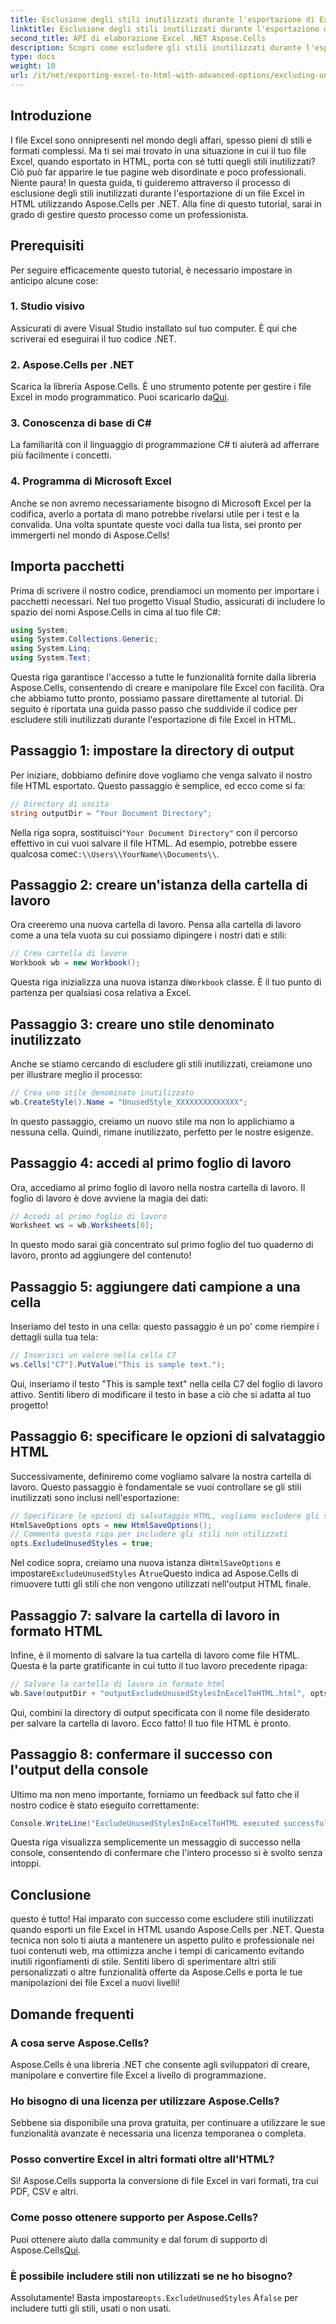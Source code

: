 ```yaml
---
title: Esclusione degli stili inutilizzati durante l'esportazione di Excel in HTML
linktitle: Esclusione degli stili inutilizzati durante l'esportazione di Excel in HTML
second_title: API di elaborazione Excel .NET Aspose.Cells
description: Scopri come escludere gli stili inutilizzati durante l'esportazione di Excel in HTML utilizzando Aspose.Cells per .NET in questa guida dettagliata passo dopo passo.
type: docs
weight: 10
url: /it/net/exporting-excel-to-html-with-advanced-options/excluding-unused-styles/
---
```

## Introduzione
I file Excel sono onnipresenti nel mondo degli affari, spesso pieni di stili e formati complessi. Ma ti sei mai trovato in una situazione in cui il tuo file Excel, quando esportato in HTML, porta con sé tutti quegli stili inutilizzati? Ciò può far apparire le tue pagine web disordinate e poco professionali. Niente paura! In questa guida, ti guideremo attraverso il processo di esclusione degli stili inutilizzati durante l'esportazione di un file Excel in HTML utilizzando Aspose.Cells per .NET. Alla fine di questo tutorial, sarai in grado di gestire questo processo come un professionista.
## Prerequisiti
Per seguire efficacemente questo tutorial, è necessario impostare in anticipo alcune cose:
### 1. Studio visivo
Assicurati di avere Visual Studio installato sul tuo computer. È qui che scriverai ed eseguirai il tuo codice .NET.
### 2. Aspose.Cells per .NET
Scarica la libreria Aspose.Cells. È uno strumento potente per gestire i file Excel in modo programmatico. Puoi scaricarlo da[Qui](https://releases.aspose.com/cells/net/).
### 3. Conoscenza di base di C#
La familiarità con il linguaggio di programmazione C# ti aiuterà ad afferrare più facilmente i concetti.
### 4. Programma di Microsoft Excel
Anche se non avremo necessariamente bisogno di Microsoft Excel per la codifica, averlo a portata di mano potrebbe rivelarsi utile per i test e la convalida.
Una volta spuntate queste voci dalla tua lista, sei pronto per immergerti nel mondo di Aspose.Cells!
## Importa pacchetti
Prima di scrivere il nostro codice, prendiamoci un momento per importare i pacchetti necessari. Nel tuo progetto Visual Studio, assicurati di includere lo spazio dei nomi Aspose.Cells in cima al tuo file C#:
```csharp
using System;
using System.Collections.Generic;
using System.Linq;
using System.Text;
```
Questa riga garantisce l'accesso a tutte le funzionalità fornite dalla libreria Aspose.Cells, consentendo di creare e manipolare file Excel con facilità.
Ora che abbiamo tutto pronto, possiamo passare direttamente al tutorial. Di seguito è riportata una guida passo passo che suddivide il codice per escludere stili inutilizzati durante l'esportazione di file Excel in HTML.
## Passaggio 1: impostare la directory di output
Per iniziare, dobbiamo definire dove vogliamo che venga salvato il nostro file HTML esportato. Questo passaggio è semplice, ed ecco come si fa:
```csharp
// Directory di uscita
string outputDir = "Your Document Directory";
```
 Nella riga sopra, sostituisci`"Your Document Directory"` con il percorso effettivo in cui vuoi salvare il file HTML. Ad esempio, potrebbe essere qualcosa come`C:\\Users\\YourName\\Documents\\`.
## Passaggio 2: creare un'istanza della cartella di lavoro
Ora creeremo una nuova cartella di lavoro. Pensa alla cartella di lavoro come a una tela vuota su cui possiamo dipingere i nostri dati e stili:
```csharp
// Crea cartella di lavoro
Workbook wb = new Workbook();
```
 Questa riga inizializza una nuova istanza di`Workbook` classe. È il tuo punto di partenza per qualsiasi cosa relativa a Excel.
## Passaggio 3: creare uno stile denominato inutilizzato
Anche se stiamo cercando di escludere gli stili inutilizzati, creiamone uno per illustrare meglio il processo:
```csharp
// Crea uno stile denominato inutilizzato
wb.CreateStyle().Name = "UnusedStyle_XXXXXXXXXXXXXX";
```
In questo passaggio, creiamo un nuovo stile ma non lo applichiamo a nessuna cella. Quindi, rimane inutilizzato, perfetto per le nostre esigenze.
## Passaggio 4: accedi al primo foglio di lavoro
Ora, accediamo al primo foglio di lavoro nella nostra cartella di lavoro. Il foglio di lavoro è dove avviene la magia dei dati:
```csharp
// Accedi al primo foglio di lavoro
Worksheet ws = wb.Worksheets[0];
```
In questo modo sarai già concentrato sul primo foglio del tuo quaderno di lavoro, pronto ad aggiungere del contenuto!
## Passaggio 5: aggiungere dati campione a una cella
Inseriamo del testo in una cella: questo passaggio è un po' come riempire i dettagli sulla tua tela:
```csharp
// Inserisci un valore nella cella C7
ws.Cells["C7"].PutValue("This is sample text.");
```
Qui, inseriamo il testo "This is sample text" nella cella C7 del foglio di lavoro attivo. Sentiti libero di modificare il testo in base a ciò che si adatta al tuo progetto!
## Passaggio 6: specificare le opzioni di salvataggio HTML
Successivamente, definiremo come vogliamo salvare la nostra cartella di lavoro. Questo passaggio è fondamentale se vuoi controllare se gli stili inutilizzati sono inclusi nell'esportazione:
```csharp
// Specificare le opzioni di salvataggio HTML, vogliamo escludere gli stili non utilizzati
HtmlSaveOptions opts = new HtmlSaveOptions();
// Commenta questa riga per includere gli stili non utilizzati
opts.ExcludeUnusedStyles = true;
```
 Nel codice sopra, creiamo una nuova istanza di`HtmlSaveOptions` e impostare`ExcludeUnusedStyles` A`true`Questo indica ad Aspose.Cells di rimuovere tutti gli stili che non vengono utilizzati nell'output HTML finale.
## Passaggio 7: salvare la cartella di lavoro in formato HTML
Infine, è il momento di salvare la tua cartella di lavoro come file HTML. Questa è la parte gratificante in cui tutto il tuo lavoro precedente ripaga:
```csharp
// Salvare la cartella di lavoro in formato html
wb.Save(outputDir + "outputExcludeUnusedStylesInExcelToHTML.html", opts);
```
Qui, combini la directory di output specificata con il nome file desiderato per salvare la cartella di lavoro. Ecco fatto! Il tuo file HTML è pronto.
## Passaggio 8: confermare il successo con l'output della console
Ultimo ma non meno importante, forniamo un feedback sul fatto che il nostro codice è stato eseguito correttamente:
```csharp
Console.WriteLine("ExcludeUnusedStylesInExcelToHTML executed successfully.");
```
Questa riga visualizza semplicemente un messaggio di successo nella console, consentendo di confermare che l'intero processo si è svolto senza intoppi.
## Conclusione
questo è tutto! Hai imparato con successo come escludere stili inutilizzati quando esporti un file Excel in HTML usando Aspose.Cells per .NET. Questa tecnica non solo ti aiuta a mantenere un aspetto pulito e professionale nei tuoi contenuti web, ma ottimizza anche i tempi di caricamento evitando inutili rigonfiamenti di stile. 
Sentiti libero di sperimentare altri stili personalizzati o altre funzionalità offerte da Aspose.Cells e porta le tue manipolazioni dei file Excel a nuovi livelli!
## Domande frequenti
### A cosa serve Aspose.Cells?  
Aspose.Cells è una libreria .NET che consente agli sviluppatori di creare, manipolare e convertire file Excel a livello di programmazione.
### Ho bisogno di una licenza per utilizzare Aspose.Cells?  
Sebbene sia disponibile una prova gratuita, per continuare a utilizzare le sue funzionalità avanzate è necessaria una licenza temporanea o completa.
### Posso convertire Excel in altri formati oltre all'HTML?  
Sì! Aspose.Cells supporta la conversione di file Excel in vari formati, tra cui PDF, CSV e altri.
### Come posso ottenere supporto per Aspose.Cells?  
 Puoi ottenere aiuto dalla community e dal forum di supporto di Aspose.Cells[Qui](https://forum.aspose.com/c/cells/9).
### È possibile includere stili non utilizzati se ne ho bisogno?  
 Assolutamente! Basta impostare`opts.ExcludeUnusedStyles` A`false` per includere tutti gli stili, usati o non usati.